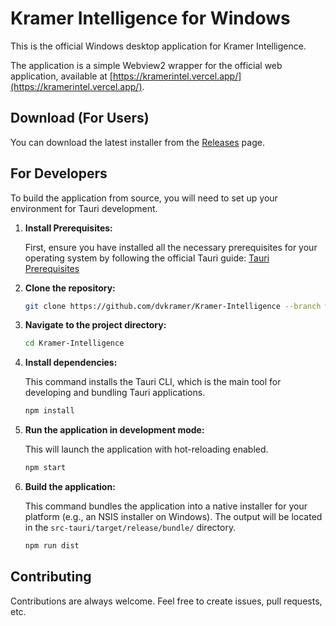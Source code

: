 # Kramer Intelligence for Windows

This is the official Windows desktop application for Kramer Intelligence.

The application is a simple Webview2 wrapper for the official web application, available at [https://kramerintel.vercel.app/](https://kramerintel.vercel.app/).

## Download (For Users)

You can download the latest installer from the [Releases](../../releases) page.

## For Developers

To build the application from source, you will need to set up your environment for Tauri development.

1.  **Install Prerequisites:**

    First, ensure you have installed all the necessary prerequisites for your operating system by following the official Tauri guide:
    [Tauri Prerequisites](https://tauri.app/v1/guides/getting-started/prerequisites/)

2.  **Clone the repository:**

    ```bash
    git clone https://github.com/dvkramer/Kramer-Intelligence --branch windows-app
    ```

3.  **Navigate to the project directory:**

    ```bash
    cd Kramer-Intelligence
    ```

4.  **Install dependencies:**

    This command installs the Tauri CLI, which is the main tool for developing and bundling Tauri applications.
    ```bash
    npm install
    ```

5.  **Run the application in development mode:**

    This will launch the application with hot-reloading enabled.
    ```bash
    npm start
    ```

6.  **Build the application:**

    This command bundles the application into a native installer for your platform (e.g., an NSIS installer on Windows). The output will be located in the `src-tauri/target/release/bundle/` directory.
    ```bash
    npm run dist
    ```

## Contributing

Contributions are always welcome. Feel free to create issues, pull requests, etc.
